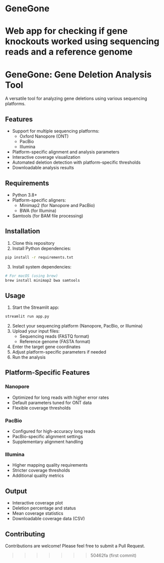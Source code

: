 # GeneGone
Web app for checking if gene knockouts worked using sequencing reads and a reference genome
=======
# GeneGone: Gene Deletion Analysis Tool

A versatile tool for analyzing gene deletions using various sequencing platforms.

## Features
- Support for multiple sequencing platforms:
  - Oxford Nanopore (ONT)
  - PacBio
  - Illumina
- Platform-specific alignment and analysis parameters
- Interactive coverage visualization
- Automated deletion detection with platform-specific thresholds
- Downloadable analysis results

## Requirements
- Python 3.8+
- Platform-specific aligners:
  - Minimap2 (for Nanopore and PacBio)
  - BWA (for Illumina)
- Samtools (for BAM file processing)

## Installation
1. Clone this repository
2. Install Python dependencies:
```bash
pip install -r requirements.txt
```
3. Install system dependencies:
```bash
# For macOS (using brew)
brew install minimap2 bwa samtools
```

## Usage
1. Start the Streamlit app:
```bash
streamlit run app.py
```
2. Select your sequencing platform (Nanopore, PacBio, or Illumina)
3. Upload your input files:
   - Sequencing reads (FASTQ format)
   - Reference genome (FASTA format)
4. Enter the target gene coordinates
5. Adjust platform-specific parameters if needed
6. Run the analysis

## Platform-Specific Features

### Nanopore
- Optimized for long reads with higher error rates
- Default parameters tuned for ONT data
- Flexible coverage thresholds

### PacBio
- Configured for high-accuracy long reads
- PacBio-specific alignment settings
- Supplementary alignment handling

### Illumina
- Higher mapping quality requirements
- Stricter coverage thresholds
- Additional quality metrics

## Output
- Interactive coverage plot
- Deletion percentage and status
- Mean coverage statistics
- Downloadable coverage data (CSV)

## Contributing
Contributions are welcome! Please feel free to submit a Pull Request.
>>>>>>> 50462fa (first commit)
